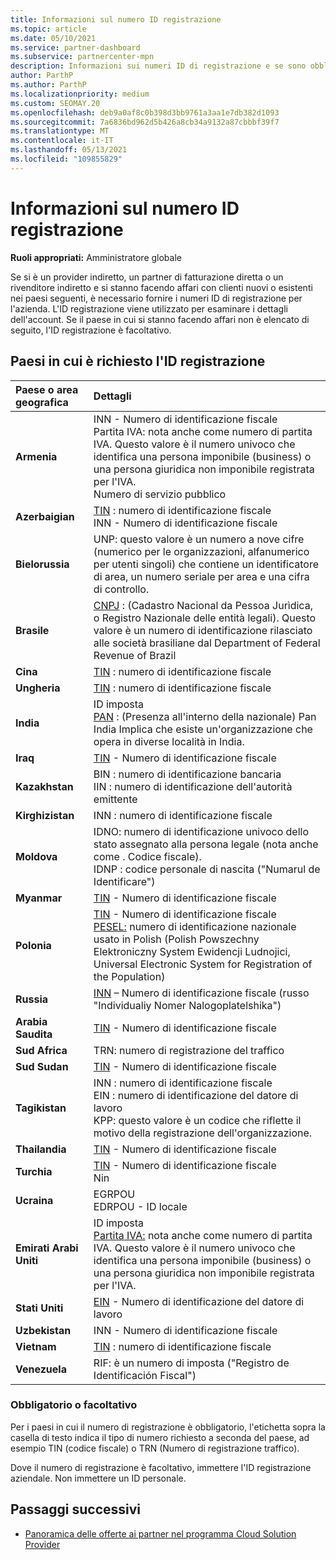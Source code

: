 ```yaml
---
title: Informazioni sul numero ID registrazione
ms.topic: article
ms.date: 05/10/2021
ms.service: partner-dashboard
ms.subservice: partnercenter-mpn
description: Informazioni sui numeri ID di registrazione e se sono obbligatori per il proprio paese.
author: ParthP
ms.author: ParthP
ms.localizationpriority: medium
ms.custom: SEOMAY.20
ms.openlocfilehash: deb9a0af8c0b398d3bb9761a3aa1e7db382d1093
ms.sourcegitcommit: 7a6836bd962d5b426a8cb34a9132a87cbbbf39f7
ms.translationtype: MT
ms.contentlocale: it-IT
ms.lasthandoff: 05/13/2021
ms.locfileid: "109855829"
---
```

# <a name="registration-id-number-information"></a>Informazioni sul numero ID registrazione

**Ruoli appropriati:** Amministratore globale
 
Se si è un provider indiretto, un partner di fatturazione diretta o un rivenditore indiretto e si stanno facendo affari con clienti nuovi o esistenti nei paesi seguenti, è necessario fornire i numeri ID di registrazione per l'azienda. L'ID registrazione viene utilizzato per esaminare i dettagli dell'account. Se il paese in cui si stanno facendo affari non è elencato di seguito, l'ID registrazione è facoltativo.

## <a name="countries-where-registration-id-is-required"></a>Paesi in cui è richiesto l'ID registrazione

| **Paese o area geografica** | **Dettagli** |
|:--|:--|
| **Armenia** | INN - Numero di identificazione fiscale<br>Partita IVA: nota anche come numero di partita IVA. Questo valore è il numero univoco che identifica una persona imponibile (business) o una persona giuridica non imponibile registrata per l'IVA.<br>Numero di servizio pubblico |
| **Azerbaigian**  | [TIN](http://www.oecd.org/tax/automatic-exchange/crs-implementation-and-assistance/tax-identification-numbers/Azerbaijan-TIN.pdf) : numero di identificazione fiscale<br>INN - Numero di identificazione fiscale |
| **Bielorussia**  | UNP: questo valore è un numero a nove cifre (numerico per le organizzazioni, alfanumerico per utenti singoli) che contiene un identificatore di area, un numero seriale per area e una cifra di controllo. |
|**Brasile** | [CNPJ](http://www.oecd.org/tax/automatic-exchange/crs-implementation-and-assistance/tax-identification-numbers/Brazil-TIN.pdf) : (Cadastro Nacional da Pessoa Jurìdica, o Registro Nazionale delle entità legali). Questo valore è un numero di identificazione rilasciato alle società brasiliane dal Department of Federal Revenue of Brazil  |
| **Cina** | [TIN](http://www.oecd.org/tax/automatic-exchange/crs-implementation-and-assistance/tax-identification-numbers/China-TIN.pdf) : numero di identificazione fiscale |
| **Ungheria**  | [TIN](http://www.oecd.org/tax/automatic-exchange/crs-implementation-and-assistance/tax-identification-numbers/Hungary-TIN.pdf) : numero di identificazione fiscale |
| **India** | ID imposta<br>[PAN](http://www.oecd.org/tax/automatic-exchange/crs-implementation-and-assistance/tax-identification-numbers/India-TIN.pdf) : (Presenza all'interno della nazionale) Pan India Implica che esiste un'organizzazione che opera in diverse località in India. |
| **Iraq** | [TIN](http://www.oecd.org/tax/automatic-exchange/crs-implementation-and-assistance/tax-identification-numbers/) - Numero di identificazione fiscale |
| **Kazakhstan**  | BIN : numero di identificazione bancaria<br>IIN : numero di identificazione dell'autorità emittente |
| **Kirghizistan**  | INN : numero di identificazione fiscale |
| **Moldova**  | IDNO: numero di identificazione univoco dello stato assegnato alla persona legale (nota anche come . Codice fiscale).<br>IDNP : codice personale di nascita ("Numarul de Identificare") |
| **Myanmar** | [TIN](http://www.oecd.org/tax/automatic-exchange/crs-implementation-and-assistance/tax-identification-numbers/) - Numero di identificazione fiscale |
| **Polonia**  | [TIN](http://www.oecd.org/tax/automatic-exchange/crs-implementation-and-assistance/tax-identification-numbers/Poland-TIN.pdf) - Numero di identificazione fiscale<br>[PESEL:](http://www.oecd.org/tax/automatic-exchange/crs-implementation-and-assistance/tax-identification-numbers/Poland-TIN.pdf) numero di identificazione nazionale usato in Polish (Polish Powszechny Elektroniczny System Ewidencji Ludnojici, Universal Electronic System for Registration of the Population) |
| **Russia**  | [INN](http://www.oecd.org/tax/automatic-exchange/crs-implementation-and-assistance/tax-identification-numbers/Russia-TIN.pdf) – Numero di identificazione fiscale (russo "Individualiy Nomer Nalogoplatelshika") | 
| **Arabia Saudita** | [TIN](http://www.oecd.org/tax/automatic-exchange/crs-implementation-and-assistance/tax-identification-numbers/Saudi-Arabia-TIN.pdf) - Numero di identificazione fiscale |
| **Sud Africa** | TRN: numero di registrazione del traffico |
| **Sud Sudan** | [TIN](http://www.oecd.org/tax/automatic-exchange/crs-implementation-and-assistance/tax-identification-numbers/) - Numero di identificazione fiscale |
| **Tagikistan**  | INN : numero di identificazione fiscale<br>EIN : numero di identificazione del datore di lavoro<br>KPP: questo valore è un codice che riflette il motivo della registrazione dell'organizzazione. |
| **Thailandia** | [TIN](http://www.oecd.org/tax/automatic-exchange/crs-implementation-and-assistance/tax-identification-numbers/) - Numero di identificazione fiscale |
| **Turchia** | [TIN](http://www.oecd.org/tax/automatic-exchange/crs-implementation-and-assistance/tax-identification-numbers/Turkey-TIN.pdf) - Numero di identificazione fiscale<br>Nin |
| **Ucraina**  | EGRPOU<br>EDRPOU - ID locale |
| **Emirati Arabi Uniti** | ID imposta<br>[Partita IVA:](http://www.oecd.org/tax/automatic-exchange/crs-implementation-and-assistance/tax-identification-numbers/UAE-TIN.pdf) nota anche come numero di partita IVA. Questo valore è il numero univoco che identifica una persona imponibile (business) o una persona giuridica non imponibile registrata per l'IVA. |
| **Stati Uniti** | [EIN](https://irs.ein-forms-gov.com/?keyword=employer%20identification%20number&source=Google&network=o&device=c&devicemodel=&mobile=&adposition%5d&targetid=kwd-81501461534755:loc-190&msclkid=458d3159f6051392f5286e8e75ed79ce) - Numero di identificazione del datore di lavoro |
| **Uzbekistan**  | INN - Numero di identificazione fiscale |
| **Vietnam** | [TIN](http://www.oecd.org/tax/automatic-exchange/crs-implementation-and-assistance/tax-identification-numbers/) : numero di identificazione fiscale |
| **Venezuela** | RIF: è un numero di imposta ("Registro de Identificación Fiscal") |  

### <a name="mandatory-or-optional"></a>Obbligatorio o facoltativo
 
Per i paesi in cui il numero di registrazione è obbligatorio, l'etichetta sopra la casella di testo indica il tipo di numero richiesto a seconda del paese, ad esempio TIN (codice fiscale) o TRN (Numero di registrazione traffico).

Dove il numero di registrazione è facoltativo, immettere l'ID registrazione aziendale. Non immettere un ID personale.

## <a name="next-steps"></a>Passaggi successivi

- [Panoramica delle offerte ai partner nel programma Cloud Solution Provider](csp-offers.md)
